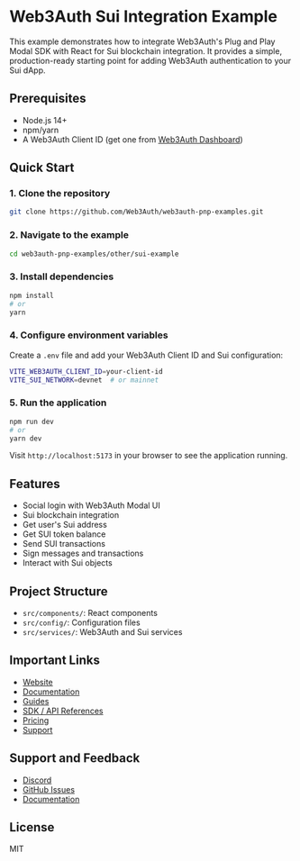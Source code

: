 # Web3Auth Sui Integration Example

This example demonstrates how to integrate Web3Auth's Plug and Play Modal SDK with React for Sui blockchain integration. It provides a simple, production-ready starting point for adding Web3Auth authentication to your Sui dApp.

## Prerequisites
- Node.js 14+
- npm/yarn
- A Web3Auth Client ID (get one from [Web3Auth Dashboard](https://dashboard.web3auth.io))

## Quick Start

### 1. Clone the repository
```bash
git clone https://github.com/Web3Auth/web3auth-pnp-examples.git
```

### 2. Navigate to the example
```bash
cd web3auth-pnp-examples/other/sui-example
```

### 3. Install dependencies
```bash
npm install
# or
yarn
```

### 4. Configure environment variables
Create a `.env` file and add your Web3Auth Client ID and Sui configuration:
```bash
VITE_WEB3AUTH_CLIENT_ID=your-client-id
VITE_SUI_NETWORK=devnet  # or mainnet
```

### 5. Run the application
```bash
npm run dev
# or
yarn dev
```

Visit `http://localhost:5173` in your browser to see the application running.

## Features
- Social login with Web3Auth Modal UI
- Sui blockchain integration
- Get user's Sui address
- Get SUI token balance
- Send SUI transactions
- Sign messages and transactions
- Interact with Sui objects

## Project Structure
- `src/components/`: React components
- `src/config/`: Configuration files
- `src/services/`: Web3Auth and Sui services

## Important Links
- [Website](https://web3auth.io)
- [Documentation](https://web3auth.io/docs)
- [Guides](https://web3auth.io/docs/guides)
- [SDK / API References](https://web3auth.io/docs/sdk)
- [Pricing](https://web3auth.io/pricing.html)
- [Support](https://discord.gg/web3auth)

## Support and Feedback
- [Discord](https://discord.gg/web3auth)
- [GitHub Issues](https://github.com/Web3Auth/web3auth-pnp-examples/issues)
- [Documentation](https://web3auth.io/docs/connect-blockchain/sui)

## License
MIT
